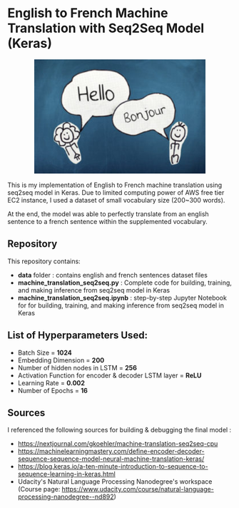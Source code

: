 # English to French Machine Translation with Seq2Seq Model (Keras)

<p align="center"><img src="images/hello.jpg" height = "256"></p>

This is my implementation of English to French machine translation using seq2seq model in Keras.
Due to limited computing power of AWS free tier EC2 instance, I used a dataset of small vocabulary size (200~300 words).


At the end, the model was able to perfectly translate from an english sentence to a french sentence within the supplemented vocabulary.


## Repository 

This repository contains:
* **data** folder : contains english and french sentences dataset files 
* **machine_translation_seq2seq.py** : Complete code for building, training, and making inference from seq2seq model in Keras
* **machine_translation_seq2seq.ipynb** : step-by-step Jupyter Notebook for for building, training, and making inference from seq2seq model in Keras



## List of Hyperparameters Used:

* Batch Size = **1024**
* Embedding Dimension = **200**
* Number of hidden nodes in LSTM = **256**
* Activation Function for encoder & decoder LSTM layer = **ReLU**
* Learning Rate = **0.002**
* Number of Epochs = **16**



## Sources

I referenced the following sources for building & debugging the final model :

* https://nextjournal.com/gkoehler/machine-translation-seq2seq-cpu
* https://machinelearningmastery.com/define-encoder-decoder-sequence-sequence-model-neural-machine-translation-keras/
* https://blog.keras.io/a-ten-minute-introduction-to-sequence-to-sequence-learning-in-keras.html
* Udacity's Natural Language Processing Nanodegree's workspace (Course page: https://www.udacity.com/course/natural-language-processing-nanodegree--nd892)

